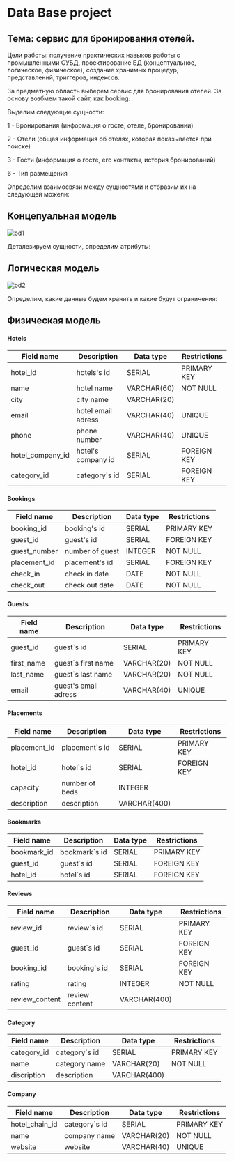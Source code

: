 # Data Base project
## Тема: сервис для бронирования отелей.
Цели работы: получение практических навыков работы с промышленными СУБД, проектирование
БД (концептуальное, логическое, физическое), создание хранимых процедур, представлений,
триггеров, индексов.

За предметную область выберем сервис для бронирования отелей. За основу возбмем такой сайт, как booking. 

Выделим следующие сущности:

1 - Бронирования (информация о госте, отеле, бронировании)

2 - Отели (общая информация об отелях, которая показывается при поиске)

3 - Гости (информация о госте, его контакты, история бронирований)

6 - Тип размещения

Определим взаимосвязи между сущностями и отбразим их на следующей можели:
## Концепуальная модель
![bd1](https://user-images.githubusercontent.com/70393328/167959727-537c1035-1364-4f94-86a0-b41f52e3a3ae.png)

Деталезируем сущности, определим атрибуты:
## Логическая модель
![bd2](https://user-images.githubusercontent.com/70393328/167959735-13d313ae-13d7-46e6-b9ff-51a1bb283ca3.png)

Определим, какие данные будем хранить и какие будут ограничения:
 ## Физическая модель
 
#### Hotels
| Field name | Description | Data type | Restrictions |
|---|---|---|---| 
| hotel_id | hotels's id | SERIAL | PRIMARY KEY |
| name |  hotel name | VARCHAR(60) | NOT NULL |
| city | city name |  VARCHAR(20) |  |
| email | hotel email adress | VARCHAR(40) | UNIQUE |
| phone | phone number | VARCHAR(40) | UNIQUE |
| hotel_company_id | hotel's company id | SERIAL | FOREIGN KEY |
| category_id | category's id | SERIAL | FOREIGN KEY |

#### Bookings
| Field name | Description | Data type | Restrictions |
|---|---|---|---| 
| booking_id | booking's id | SERIAL | PRIMARY KEY |
| guest_id |  guest's id | SERIAL | FOREIGN KEY |
| guest_number | number of guest | INTEGER | NOT NULL |
| placement_id | placement's id | SERIAL | FOREIGN KEY |
| check_in | check in date | DATE | NOT NULL |
| check_out | check out date | DATE | NOT NULL |

#### Guests
| Field name | Description | Data type | Restrictions |
|---|---|---|---| 
| guest_id | guest`s id | SERIAL | PRIMARY KEY |
| first_name |  guest`s first name | VARCHAR(20) | NOT NULL |
| last_name | guest`s last name | VARCHAR(20) | NOT NULL |
| email | guest's email adress | VARCHAR(40) | UNIQUE |

#### Placements
| Field name | Description | Data type | Restrictions |
|---|---|---|---| 
| placement_id | placement`s id | SERIAL | PRIMARY KEY |
| hotel_id | hotel`s id | SERIAL | FOREIGN KEY |
| capacity |  number of beds | INTEGER |  |
| description |  description | VARCHAR(400) |  |

#### Bookmarks
| Field name | Description | Data type | Restrictions |
|---|---|---|---| 
| bookmark_id | bookmark`s id | SERIAL | PRIMARY KEY |
| guest_id | guest`s id | SERIAL | FOREIGN KEY |
| hotel_id |  hotel`s id | SERIAL | FOREIGN KEY |

#### Reviews
| Field name | Description | Data type | Restrictions |
|---|---|---|---| 
| review_id | review`s id | SERIAL | PRIMARY KEY |
| guest_id | guest`s id | SERIAL | FOREIGN KEY |
| booking_id |  booking`s id | SERIAL | FOREIGN KEY |
| rating |  rating | INTEGER | NOT NULL |
| review_content |  review content | VARCHAR(400) |  |

#### Category
| Field name | Description | Data type | Restrictions |
|---|---|---|---| 
| category_id | category`s id | SERIAL | PRIMARY KEY |
| name |  category name | VARCHAR(20) | NOT NULL |
| discription |  description | VARCHAR(400) |  |

#### Company
| Field name | Description | Data type | Restrictions |
|---|---|---|---| 
| hotel_chain_id | category`s id | SERIAL | PRIMARY KEY |
| name |  company name | VARCHAR(20) | NOT NULL |
| website	| website | VARCHAR(40)	| UNIQUE |

